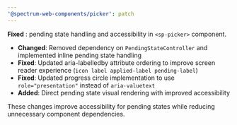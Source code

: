 ```yaml
---
'@spectrum-web-components/picker': patch
---
```


**Fixed** : pending state handling and accessibility in `<sp-picker>` component.

- **Changed**: Removed dependency on `PendingStateController` and implemented inline pending state handling
- **Fixed**: Updated aria-labelledby attribute ordering to improve screen reader experience (`icon label applied-label pending-label`)
- **Fixed**: Updated progress circle implementation to use `role="presentation"` instead of `aria-valuetext`
- **Added**: Direct pending state visual rendering with improved accessibility

These changes improve accessibility for pending states while reducing unnecessary component dependencies.
